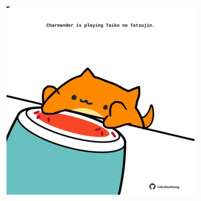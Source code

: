 <!-- built at 19/07/2021, 03:01:59 UTC -->
<p align="center">
  <img width="500" height="500" src="./ReadmeImage.svg">
</p>

